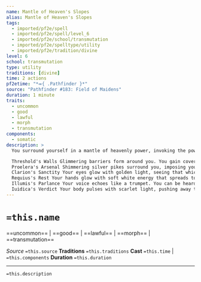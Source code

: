 ```yaml
---
name: Mantle of Heaven's Slopes
alias: Mantle of Heaven's Slopes
tags:
  - imported/pf2e/spell
  - imported/pf2e/spell/level_6
  - imported/pf2e/school/transmutation
  - imported/pf2e/spelltype/utility
  - imported/pf2e/tradition/divine
level: 6
school: transmutation
type: utility
traditions: [divine]
time: 2 actions
pf2etime: "*⬺{ .Pathfinder }*"
source: "Pathfinder #183: Field of Maidens"
duration: 1 minute
traits:
  - uncommon
  - good
  - lawful
  - morph
  - transmutation
components:
  - somatic
description: >
  You surround yourself in a mantle of heavenly power, invoking the power of the layers of the celestial mountain above. Your body warps and morphs into an angelic form, made of Heaven's light. Upon Casting this Spell, pick two different options below. As a single action, which has the concentrate trait, you can lose one of the options you chose and select a different one (you don't benefit from having the same option selected twice at the same time).

  Threshold's Walls Glimmering barriers form around you. You gain cover from the barriers.
  Proelera's Arsenal Shimmering silver pikes surround you, imposing your might on those who would oppose you. You gain an arsenal unarmed attack, which has the reach and shove traits, in the polearm group. Your arsenal attack deals 1d10 piercing damage as its base damage, plus an additional 1d8 good damage, and counts as silver.
  Clarion's Sanctity Your eyes glow with golden light, seeing that which others prefer remain unseen. You gain a +2 status bonus on checks to Recall Knowledge and Sense Motive, and when you succeed at a check to Recall Knowledge about a creature you can see, you can attempt to Sense its Motive as a free action.
  Requius's Rest Your hands glow with soft white energy that spreads to your wounds. You gain fast healing 2.
  Illumis's Parlance Your voice echoes like a trumpet. You can be heard clearly up to 200 feet away when you speak, if you choose to project your voice.
  Iuidica's Verdict Your body pulses with scarlet light, pushing away those judged to be against you. As a free action triggered by succeeding at a Strike, you can attempt to Shove the creature you hit.
---
```

# `=this.name`
==uncommon== | ==good== | ==lawful== | ==morph== | ==transmutation==

*Source* `=this.source`
**Traditions** `=this.traditions`
**Cast** `=this.time` | `=this.components`
**Duration** `=this.duration`

***
`=this.description`